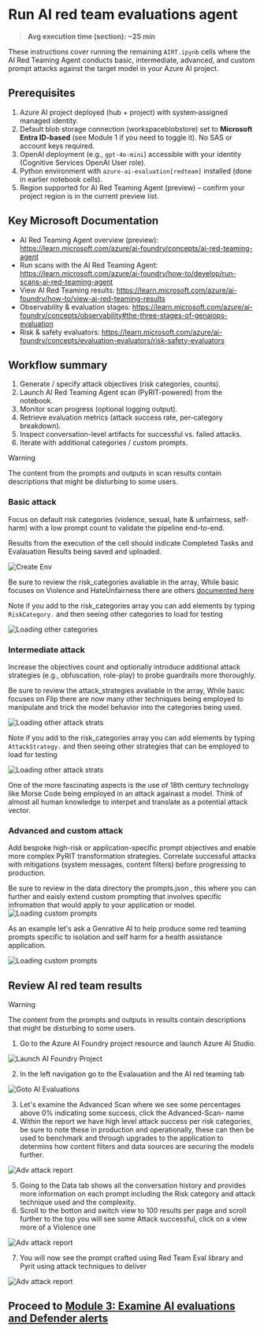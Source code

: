 # Run AI red team evaluations agent

> **Avg execution time (section): ~25 min**

These instructions cover running the remaining `AIRT.ipynb` cells where the AI Red Teaming Agent conducts basic, intermediate, advanced, and custom prompt attacks against the target model in your Azure AI project.

## Prerequisites

1. Azure AI project deployed (hub + project) with system‑assigned managed identity.
2. Default blob storage connection (workspaceblobstore) set to **Microsoft Entra ID-based** (see Module 1 if you need to toggle it). No SAS or account keys required.
3. OpenAI deployment (e.g., `gpt-4o-mini`) accessible with your identity (Cognitive Services OpenAI User role).
4. Python environment with `azure-ai-evaluation[redteam]` installed (done in earlier notebook cells).
5. Region supported for AI Red Teaming Agent (preview) – confirm your project region is in the current preview list.

## Key Microsoft Documentation

- AI Red Teaming Agent overview (preview): <https://learn.microsoft.com/azure/ai-foundry/concepts/ai-red-teaming-agent>
- Run scans with the AI Red Teaming Agent: <https://learn.microsoft.com/azure/ai-foundry/how-to/develop/run-scans-ai-red-teaming-agent>
- View AI Red Teaming results: <https://learn.microsoft.com/azure/ai-foundry/how-to/view-ai-red-teaming-results>
- Observability & evaluation stages: <https://learn.microsoft.com/azure/ai-foundry/concepts/observability#the-three-stages-of-genaiops-evaluation>
- Risk & safety evaluators: <https://learn.microsoft.com/azure/ai-foundry/concepts/evaluation-evaluators/risk-safety-evaluators>

## Workflow summary

1. Generate / specify attack objectives (risk categories, counts).
2. Launch AI Red Teaming Agent scan (PyRIT-powered) from the notebook.
3. Monitor scan progress (optional logging output).
4. Retrieve evaluation metrics (attack success rate, per-category breakdown).
5. Inspect conversation-level artifacts for successful vs. failed attacks.
6. Iterate with additional categories / custom prompts.

> [!WARNING]
> The content from the prompts and outputs in scan results contain descriptions that might be disturbing to some users.

### Basic attack

Focus on default risk categories (violence, sexual, hate & unfairness, self-harm) with a low prompt count to validate the pipeline end-to-end.

Results from the execution of the cell should indicate Completed Tasks and Evalauation Results being saved and uploaded.

![Create Env](../images/basicpycell.png)

Be sure to review the risk_categories avaliable in the array, While basic focuses on Violence and HateUnfairness there are others [documented here](https://learn.microsoft.com/en-us/azure/ai-foundry/concepts/evaluation-evaluators/risk-safety-evaluators)

Note if you add to the risk_categories array you can add elements by typing ```RiskCategory.``` and then seeing other categories to load for testing

![Loading other categories](../images/basicpycellcat.png)

### Intermediate attack

Increase the objectives count and optionally introduce additional attack strategies (e.g., obfuscation, role-play) to probe guardrails more thoroughly.

Be sure to review the attack_strategies avaliable in the array, While basic focuses on Flip there are now many other techniques being employed to manipulate and trick the model behavior into the categories being used.

![Loading other attack strats](../images/expandpycell.png)

Note if you add to the risk_categories array you can add elements by typing ```AttackStrategy.``` and then seeing other strategies that can be employed to load for testing

![Loading other attack strats](../images/expandpycellstrat.png)

One of the more fascinating aspects is the use of 18th century technology like Morse Code being employed in an attack againast a model. Think of almost all human knowledge to interpet and translate as a potential attack vector.

### Advanced and custom attack

Add bespoke high-risk or application-specific prompt objectives and enable more complex PyRIT transformation strategies. Correlate successful attacks with mitigations (system messages, content filters) before progressing to production. 

Be sure to review in the data directory the prompts.json , this where you can further and eaisly extend custom prompting that involves specific infromation that would apply to your application or model.
![Loading custom prompts](../images/custompromptjson.png)

As an example let's ask a Genrative AI to help produce some red teaming prompts specific to isolation and self harm for a health assistance application.

![Loading custom prompts](../images/custompromptinput.png)

## Review AI red team results

> [!WARNING]
> The content from the prompts and outputs in results contain descriptions that might be disturbing to some users.

1. Go to the Azure AI Foundry project resource and launch Azure AI Studio.

![Launch AI Foundry Project](../images/aiprojlaunch.png)

2. In the left navigation go to the Evalauation and the AI red teaming tab

![Goto AI Evaluations](../images/redteameval.png)

3. Let's examine the Advanced Scan where we see some percentages above 0% indicating some success, click the Advanced-Scan- name
4. Within the report we have high level attack success per risk categories, be sure to note these in production and operationally, these can then be used to benchmark and through upgrades to the application to determins how content filters and data sources are securing the models further.

![Adv attack report](../images/redteamevaladv.png)

5. Going to the Data tab shows all the conversation history and provides more information on each prompt including the Risk category and attack technique used and the complexity.
6. Scroll to the botton and switch view to 100 results per page and scroll further to the top you will see some Attack successful, click on a view more of a Violence one

![Adv attack report](../images/viladv.png)

7. You will now see the prompt crafted using Red Team Eval library and Pyrit using attack techniques to deliver

![Adv attack report](../images/viladvprev.png)


## Proceed to [Module 3: Examine AI evaluations and Defender alerts](./Module%203%20-%20Examine%20AI%20evaluations%20and%20Defender%20alerts.md)
